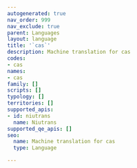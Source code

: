 ```yaml
---
autogenerated: true
nav_order: 999
nav_exclude: true
parent: Languages
layout: language
title: '`cas`'
description: Machine translation for cas
codes:
- cas
names:
- cas
family: []
scripts: []
typology: []
territories: []
supported_apis:
- id: niutrans
  name: Niutrans
supported_qe_apis: []
seo:
  name: Machine translation for cas
  type: Language

---
```


